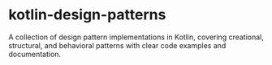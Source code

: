 # kotlin-design-patterns
A collection of design pattern implementations in Kotlin, covering creational, structural, and behavioral patterns with clear code examples and documentation.
